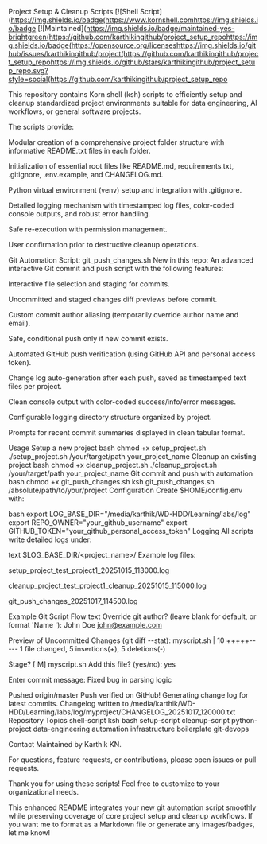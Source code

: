Project Setup & Cleanup Scripts
[![Shell Script](https://img.shields.io/badge(https://www.kornshell.comhttps://img.shields.io/badge
[![Maintained](https://img.shields.io/badge/maintained-yes-brightgreen(https://github.com/karthikingithub/project_setup_repohttps://img.shields.io/badge(https://opensource.org/licenseshttps://img.shields.io/github/issues/karthikingithub/project(https://github.com/karthikingithub/project_setup_repohttps://img.shields.io/github/stars/karthikingithub/project_setup_repo.svg?style=social(https://github.com/karthikingithub/project_setup_repo

This repository contains Korn shell (ksh) scripts to efficiently setup and cleanup standardized project environments suitable for data engineering, AI workflows, or general software projects.

The scripts provide:

Modular creation of a comprehensive project folder structure with informative README.txt files in each folder.

Initialization of essential root files like README.md, requirements.txt, .gitignore, .env.example, and CHANGELOG.md.

Python virtual environment (venv) setup and integration with .gitignore.

Detailed logging mechanism with timestamped log files, color-coded console outputs, and robust error handling.

Safe re-execution with permission management.

User confirmation prior to destructive cleanup operations.

Git Automation Script: git_push_changes.sh
New in this repo:
An advanced interactive Git commit and push script with the following features:

Interactive file selection and staging for commits.

Uncommitted and staged changes diff previews before commit.

Custom commit author aliasing (temporarily override author name and email).

Safe, conditional push only if new commit exists.

Automated GitHub push verification (using GitHub API and personal access token).

Change log auto-generation after each push, saved as timestamped text files per project.

Clean console output with color-coded success/info/error messages.

Configurable logging directory structure organized by project.

Prompts for recent commit summaries displayed in clean tabular format.

Usage
Setup a new project
bash
chmod +x setup_project.sh
./setup_project.sh /your/target/path your_project_name
Cleanup an existing project
bash
chmod +x cleanup_project.sh
./cleanup_project.sh /your/target/path your_project_name
Git commit and push with automation
bash
chmod +x git_push_changes.sh
ksh git_push_changes.sh /absolute/path/to/your/project
Configuration
Create $HOME/config.env with:

bash
export LOG_BASE_DIR="/media/karthik/WD-HDD/Learning/labs/log"
export REPO_OWNER="your_github_username"
export GITHUB_TOKEN="your_github_personal_access_token"
Logging
All scripts write detailed logs under:

text
$LOG_BASE_DIR/<project_name>/
Example log files:

setup_project_test_project1_20251015_113000.log

cleanup_project_test_project1_cleanup_20251015_115000.log

git_push_changes_20251017_114500.log

Example Git Script Flow
text
Override git author? (leave blank for default, or format 'Name <email>'):
John Doe <john@example.com>

Preview of Uncommitted Changes (git diff --stat):
  myscript.sh | 10 +++++-----
  1 file changed, 5 insertions(+), 5 deletions(-)

Stage? [ M] myscript.sh
Add this file? (yes/no): yes

Enter commit message:
Fixed bug in parsing logic

Pushed origin/master
Push verified on GitHub!
Generating change log for latest commits.
Changelog written to /media/karthik/WD-HDD/Learning/labs/log/myproject/CHANGELOG_20251017_120000.txt
Repository Topics
shell-script ksh bash setup-script cleanup-script python-project data-engineering automation infrastructure boilerplate git-devops

Contact
Maintained by Karthik KN.

For questions, feature requests, or contributions, please open issues or pull requests.

Thank you for using these scripts! Feel free to customize to your organizational needs.

This enhanced README integrates your new git automation script smoothly while preserving coverage of core project setup and cleanup workflows. If you want me to format as a Markdown file or generate any images/badges, let me know!
